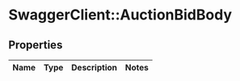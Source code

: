# SwaggerClient::AuctionBidBody

## Properties
Name | Type | Description | Notes
------------ | ------------- | ------------- | -------------


